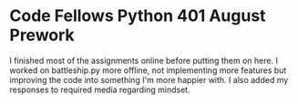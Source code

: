 # Code Fellows Python 401 August Prework

I finished most of the assignments online before putting them on
here. I worked on battleship.py more offline, not implementing more
features but improving the code into something I'm more happier with.
I also added my responses to required media regarding mindset.
